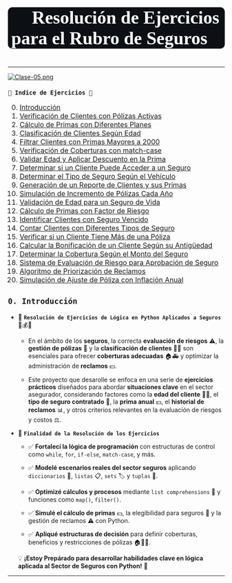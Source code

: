# <p style="background-color:#0C0F14;font-family:Creepster,cursive;color:#ffffff;font-size:150%;text-align:center;border-radius:10px 10px;">🐍 Resolución de Ejercicios para el Rubro de Seguros🐍</p>
---

[![Clase-05.png](https://i.postimg.cc/zBppXMB2/Clase-05.png)](https://postimg.cc/mzz7mm77)


<div class="alert alert-block alert-info" style="margin-top: 20px">

<font size = 3>

**`🐍 Indice de Ejercicios 🐍`**

0. <a href="#sec_0">Introducción</a>  
1. <a href="#sec_1">Verificación de Clientes con Pólizas Activas</a>  
2. <a href="#sec_2">Cálculo de Primas con Diferentes Planes</a>  
3. <a href="#sec_3">Clasificación de Clientes Según Edad</a>  
4. <a href="#sec_4">Filtrar Clientes con Primas Mayores a 2000</a>  
5. <a href="#sec_5">Verificación de Coberturas con match-case</a>  
6. <a href="#sec_6">Validar Edad y Aplicar Descuento en la Prima</a>  
7. <a href="#sec_7">Determinar si un Cliente Puede Acceder a un Seguro</a>  
8. <a href="#sec_8">Determinar el Tipo de Seguro Según el Vehículo</a>  
9. <a href="#sec_9">Generación de un Reporte de Clientes y sus Primas</a>  
10. <a href="#sec_10">Simulación de Incremento de Pólizas Cada Año</a>
11. <a href="#sec_11">Validación de Edad para un Seguro de Vida</a>  
12. <a href="#sec_12">Cálculo de Primas con Factor de Riesgo</a>  
13. <a href="#sec_13">Identificar Clientes con Seguro Vencido</a>  
14. <a href="#sec_14">Contar Clientes con Diferentes Tipos de Seguro</a>  
15. <a href="#sec_15">Verificar si un Cliente Tiene Más de una Póliza</a> 
16. <a href="#sec_16">Calcular la Bonificación de un Cliente Según su Antigüedad</a>  
17. <a href="#sec_17">Determinar la Cobertura Según el Monto del Seguro</a>  
18. <a href="#sec_18">Sistema de Evaluación de Riesgo para Aprobación de Seguro</a>  
19. <a href="#sec_19">Algoritmo de Priorización de Reclamos</a> 
20. <a href="#sec_20">Simulación de Ajuste de Póliza con Inflación Anual</a>    

</font>
</div>

<a id='sec_0'></a>  
## `0. Introducción`  

- 🚀 **`Resolución de Ejercicios de Lógica en Python Aplicados a Seguros`** 🏥💰🚗  

    - En el ámbito de los **seguros**, la correcta **evaluación de riesgos** ⚠️, la **gestión de pólizas** 📄 y la **clasificación de clientes** 🧑‍💼 son esenciales para ofrecer **coberturas adecuadas** 🏠🚑 y optimizar la administración de **reclamos** 💵.  

    - Este proyecto que desarolle se enfoca en una serie de **ejercicios prácticos** diseñados para abordar **situaciones clave** en el sector asegurador, considerando factores como la **edad del cliente** 👶👴, el **tipo de seguro contratado** 📄, la **prima anual** 💵, el **historial de reclamos** 📊, y otros criterios relevantes en la evaluación de riesgos y costos ⚖️.  

- 📌 **`Finalidad de la Resolución de los Ejercicios`**  

   - ✅ **Fortalecí la lógica de programación** con estructuras de control como `while`, `for`, `if-else`, `match-case`, y más. 

   - ✅ **Modelé escenarios reales del sector seguros** aplicando `diccionarios` 📂, `listas` 📋, `sets` 🏷 y `tuplas` 📑. 

   - ✅ **Optimizé cálculos y procesos** mediante `list comprehensions` 🔢 y funciones como `map()`, `filter()`.  

   - ✅ **Simulé el cálculo de primas** 💵, la elegibilidad para seguros 🚦 y la gestión de reclamos ⚠️ con Python.  

   - ✅ **Apliqué estructuras de decisión** para definir coberturas, beneficios y restricciones de pólizas 🏠🚗🏥.  

    💡 **¡Estoy Prepárado para desarrollar habilidades clave en lógica aplicada al Sector de Seguros con Python!** 🚀  

---